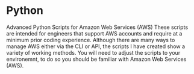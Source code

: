 # Python
Advanced Python Scripts for Amazon Web Services (AWS)
These scripts are intended for engineers that support AWS accounts and require at a minimum prior coding experience.
Although there are many ways to manage AWS either via the CLI or API, the scripts I have created show a variety of working methods.
You will need to adjust the scripts to your environemnt, to do so you should be familiar with Amazon Web Services (AWS).

